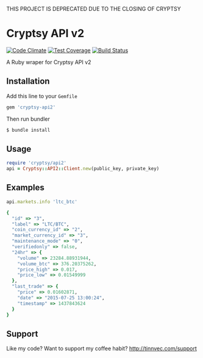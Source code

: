 THIS PROJECT IS DEPRECATED DUE TO THE CLOSING OF CRYPTSY

Cryptsy API v2
==============
[![Code Climate](https://codeclimate.com/github/tinnvec/cryptsy-api2/badges/gpa.svg)](https://codeclimate.com/github/tinnvec/cryptsy-api2)
[![Test Coverage](https://codeclimate.com/github/tinnvec/cryptsy-api2/badges/coverage.svg)](https://codeclimate.com/github/tinnvec/cryptsy-api2/coverage)
[![Build Status](https://travis-ci.org/tinnvec/cryptsy-api2.svg)](https://travis-ci.org/tinnvec/cryptsy-api2)  

A Ruby wraper for Cryptsy API v2

Installation
------------
Add this line to your `Gemfile`
```ruby
gem 'cryptsy-api2'
```

Then run bundler
```bash
$ bundle install
```

Usage
-----
```ruby
require 'cryptsy/api2'
api = Cryptsy::API2::Client.new(public_key, private_key)
```

Examples
--------
```ruby
api.markets.info 'ltc_btc'

{
  "id" => "3",
  "label" => "LTC/BTC",
  "coin_currency_id" => "2",
  "market_currency_id" => "3",
  "maintenance_mode" => "0",
  "verifiedonly" => false,
  "24hr" => {
    "volume" => 23284.88931944,
    "volume_btc" => 376.20375262,
    "price_high" => 0.017,
    "price_low" => 0.01549999
  },
  "last_trade" => {
    "price" => 0.01602871,
    "date" => "2015-07-25 13:00:24",
    "timestamp" => 1437843624
  }
}
```

Support
--------
Like my code? Want to support my coffee habit? http://tinnvec.com/support
